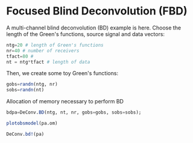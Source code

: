 # Focused Blind Deconvolution (FBD)

A multi-channel blind deconvolution (BD) example is here. Choose the length of the Green's functions, source signal and data vectors:
```julia
ntg=20 # length of Green's functions
nr=40 # number of receivers
tfact=80 # 
nt = ntg*tfact # length of data
```
Then, we create some toy Green's functions:
```julia
gobs=randn(ntg, nr)
sobs=randn(nt)
```
Allocation of memory necessary to perform BD
```julia
bdpa=DeConv.BD(ntg, nt, nr, gobs=gobs, sobs=sobs);
```

```julia
plotobsmodel(pa.om)
```

```julia
DeConv.bd!(pa)
```
